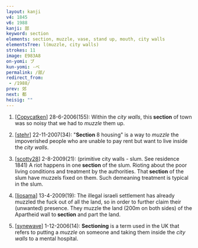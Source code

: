 ```yaml
---
layout: kanji
v4: 1845
v6: 1988
kanji: 部
keyword: section
elements: section, muzzle, vase, stand up, mouth, city walls
elementsTree: l(muzzle, city walls)
strokes: 11
image: E983A8
on-yomi: ブ
kun-yomi: -べ
permalink: /部/
redirect_from:
 - /1988/
prev: 郊
next: 都
heisig: ""
---
```


1) [<a href="http://kanji.koohii.com/profile/Copycatken">Copycatken</a>] 28-6-2006(155): Within the <em>city walls</em>, this<strong> section</strong> of town was so noisy that we had to <em>muzzle</em> them up.

2) [<a href="http://kanji.koohii.com/profile/stehr">stehr</a>] 22-11-2007(34): &quot;<strong>Section</strong> 8 housing&quot; is a way to <em>muzzle</em> the impoverished people who are unable to pay rent but want to live inside the <em>city walls</em>.

3) [<a href="http://kanji.koohii.com/profile/scotty28">scotty28</a>] 2-8-2009(21): (primitive city walls - slum. See residence 1841) A riot happens in one<strong> section</strong> of the slum. Rioting about the poor living conditions and treatment by the authorities. That<strong> section</strong> of the slum have muzzels fixed on them. Such demeaning treatment is typical in the slum.

4) [<a href="http://kanji.koohii.com/profile/liosama">liosama</a>] 13-4-2009(19): The illegal israeli settlement has already muzzled the fuck out of all the land, so in order to further claim their (unwanted) presence. They muzzle the land (200m on both sides) of the Apartheid wall to<strong> section</strong> and part the land.

5) [<a href="http://kanji.koohii.com/profile/synewave">synewave</a>] 1-12-2006(14): <strong>Sectioning</strong> is a term used in the UK that refers to putting a <em>muzzle</em> on someone and taking them inside the <em>city walls</em> to a mental hospital.


